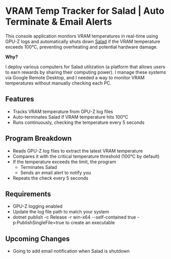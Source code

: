 # VRAM Temp Tracker for Salad | Auto Terminate & Email Alerts
This console application monitors VRAM temperatures in real-time using GPU-Z logs and automatically shuts down [Salad](https://salad.com/) if the VRAM temperature exceeds 100°C, preventing overheating and potential hardware damage.

**Why?**

I deploy various computers for Salad utilization (a platform that allows users to earn rewards by sharing their computing power). I manage these systems via Google Remote Desktop, and I needed a way to monitor VRAM temperatures without manually checking each PC. 

## Features
- Tracks VRAM temperature from GPU-Z log files
-  Auto-terminates Salad if VRAM temperature hits 100°C
-  Runs continuously, checking the temperature every 5 seconds

## Program Breakdown
- Reads GPU-Z log files to extract the latest VRAM temperature
- Compares it with the critical temperature threshold (100°C by default)
- If the temperature exceeds the limit, the program
  - Terminates Salad
  - Sends an email alert to notify you
- Repeats the check every 5 seconds

## Requirements
- GPU-Z logging enabled
- Update the log file path to match your system
- dotnet publish -c Release -r win-x64 --self-contained true -p:PublishSingleFile=true to create an executable

## Upcoming Changes
- Going to add email notification when Salad is shutdown

